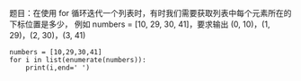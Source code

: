 题目：在使用 for 循环迭代一个列表时，有时我们需要获取列表中每个元素所在的下标位置是多少，
例如 numbers = [10, 29, 30, 41]，要求输出 (0, 10)，(1, 29)，(2, 30)，(3, 41)

```
numbers = [10,29,30,41]
for i in list(enumerate(numbers)):
    print(i,end=' ')
```
